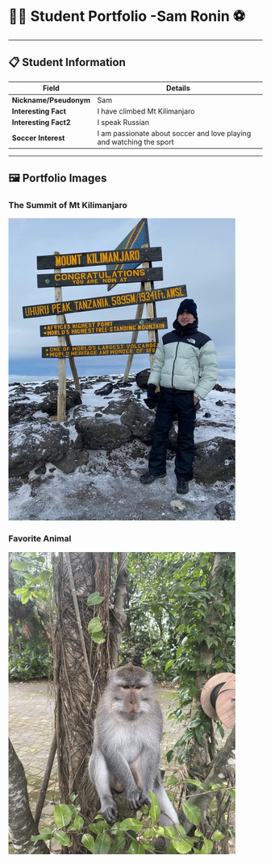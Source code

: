 # 👨‍🎓 Student Portfolio -Sam Ronin ⚽️

---

## 📋 Student Information

| **Field** | **Details** |
|-----------|-------------|
| **Nickname/Pseudonym** | Sam |
| **Interesting Fact** | I have climbed Mt Kilimanjaro |
| **Interesting Fact2** | I speak Russian |
| **Soccer Interest** | I am passionate about soccer and love playing and watching the sport |

---

## 🖼️ Portfolio Images

### The Summit of Mt Kilimanjaro
![Climbing Mt Kilimanjaro](IMG_00633_resized.jpg)

### Favorite Animal
![Monkey in Bali](IMG_2206_resized.jpg)
